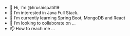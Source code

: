 - 👋 Hi, I’m @hrushispatil19
- 👀 I’m interested in Java Full Stack.
- 🌱 I’m currently learning Spring Boot, MongoDB and React
- 💞️ I’m looking to collaborate on ...
- 📫 How to reach me ... 

<!---
hrushispatil19/hrushispatil19 is a ✨ special ✨ repository because its `README.md` (this file) appears on your GitHub profile.
You can click the Preview link to take a look at your changes.
--->
